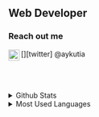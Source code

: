 

## Web Developer 

### Reach out me

[<img  width="22" src="https://unpkg.com/simple-icons@v5/icons/instagram.svg" align="left" />][twitter] @aykutia

<br>
<br>

<br>
<details>
<summary>Github Stats</summary>
<img src="https://github-readme-stats.vercel.app/api?username=aykutaslantas&theme=radical">
</details>

<details>
<summary>Most Used Languages</summary>
<img src="https://github-readme-stats.vercel.app/api/top-langs/?username=anuraghazra&layout=compact">

</details>



[instagram]:https://www.instagram.com/aykutaslantas_/
